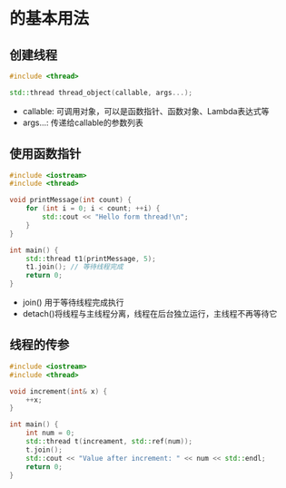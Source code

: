 # <thread>的基本用法

## 创建线程
```c++
#include <thread>

std::thread thread_object(callable, args...);
```
* callable: 可调用对象，可以是函数指针、函数对象、Lambda表达式等
* args...: 传递给callable的参数列表

## 使用函数指针
```c++
#include <iostream>
#include <thread>

void printMessage(int count) {
    for (int i = 0; i < count; ++i) {
        std::cout << "Hello form thread!\n";
    }
}

int main() {
    std::thread t1(printMessage, 5);
    t1.join(); // 等待线程完成
    return 0;
}
```
* join() 用于等待线程完成执行
* detach()将线程与主线程分离，线程在后台独立运行，主线程不再等待它

## 线程的传参
```c++
#include <iostream>
#include <thread>

void increment(int& x) {
    ++x;
}

int main() {
    int num = 0;
    std::thread t(increament, std::ref(num));
    t.join();
    std::cout << "Value after increment: " << num << std::endl;
    return 0;
}
```